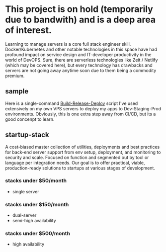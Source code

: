 # This project is on hold (temporarily due to bandwith) and is a deep area of interest.
Learning to manage servers is a core full stack engineer skill. Docker/Kubernetes and other notable technologies in this space have had profound impact on service design and IT-developer productivity in the world of DevOPS. Sure, there are serverless technologies like Zeit / Netlify (which may be covered here), but every technology has drawbacks and servers are not going away anytime soon due to them being a commodity premium.

## sample
Here is a single-command [Build-Release-Deploy](https://github.com/sjangity/startup-stack/blob/master/deploy-bash/release-php.sh) script I've used extensively on my own VPS servers to deploy my apps to Dev-Staging-Prod environments. Obviously, this is one extra step away from CI/CD, but its a good concenpt to learn.

## startup-stack
A cost-biased master collection of utilities, deployments and best practices for back-end server support from env setup, deployment, and monitoring to security and scale. Focused on function and segmented out by tool or language per integration needs. Our goal is to offer practical, viable, production-ready solutions to startups at various stages of development.

### stacks under $50/month
- single server

### stacks under $150/month
- dual-server
- semi-high availability

### stacks under $500/month
- high availability
